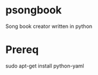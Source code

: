 psongbook
=========

Song book creator written in python



Prereq
======

sudo apt-get install python-yaml
